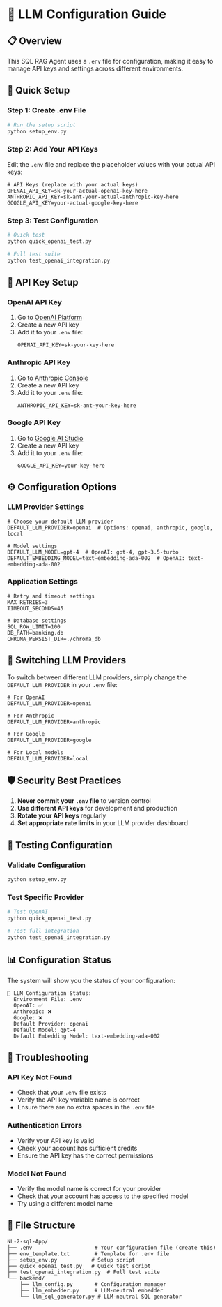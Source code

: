 # 🔧 LLM Configuration Guide

## 📋 Overview

This SQL RAG Agent uses a `.env` file for configuration, making it easy to manage API keys and settings across different environments.

## 🚀 Quick Setup

### Step 1: Create .env File
```bash
# Run the setup script
python setup_env.py
```

### Step 2: Add Your API Keys
Edit the `.env` file and replace the placeholder values with your actual API keys:

```env
# API Keys (replace with your actual keys)
OPENAI_API_KEY=sk-your-actual-openai-key-here
ANTHROPIC_API_KEY=sk-ant-your-actual-anthropic-key-here
GOOGLE_API_KEY=your-actual-google-key-here
```

### Step 3: Test Configuration
```bash
# Quick test
python quick_openai_test.py

# Full test suite
python test_openai_integration.py
```

## 🔑 API Key Setup

### OpenAI API Key
1. Go to [OpenAI Platform](https://platform.openai.com/api-keys)
2. Create a new API key
3. Add it to your `.env` file:
   ```env
   OPENAI_API_KEY=sk-your-key-here
   ```

### Anthropic API Key
1. Go to [Anthropic Console](https://console.anthropic.com/)
2. Create a new API key
3. Add it to your `.env` file:
   ```env
   ANTHROPIC_API_KEY=sk-ant-your-key-here
   ```

### Google API Key
1. Go to [Google AI Studio](https://makersuite.google.com/app/apikey)
2. Create a new API key
3. Add it to your `.env` file:
   ```env
   GOOGLE_API_KEY=your-key-here
   ```

## ⚙️ Configuration Options

### LLM Provider Settings
```env
# Choose your default LLM provider
DEFAULT_LLM_PROVIDER=openai  # Options: openai, anthropic, google, local

# Model settings
DEFAULT_LLM_MODEL=gpt-4  # OpenAI: gpt-4, gpt-3.5-turbo
DEFAULT_EMBEDDING_MODEL=text-embedding-ada-002  # OpenAI: text-embedding-ada-002
```

### Application Settings
```env
# Retry and timeout settings
MAX_RETRIES=3
TIMEOUT_SECONDS=45

# Database settings
SQL_ROW_LIMIT=100
DB_PATH=banking.db
CHROMA_PERSIST_DIR=./chroma_db
```

## 🔄 Switching LLM Providers

To switch between different LLM providers, simply change the `DEFAULT_LLM_PROVIDER` in your `.env` file:

```env
# For OpenAI
DEFAULT_LLM_PROVIDER=openai

# For Anthropic
DEFAULT_LLM_PROVIDER=anthropic

# For Google
DEFAULT_LLM_PROVIDER=google

# For Local models
DEFAULT_LLM_PROVIDER=local
```

## 🛡️ Security Best Practices

1. **Never commit your `.env` file** to version control
2. **Use different API keys** for development and production
3. **Rotate your API keys** regularly
4. **Set appropriate rate limits** in your LLM provider dashboard

## 🧪 Testing Configuration

### Validate Configuration
```bash
python setup_env.py
```

### Test Specific Provider
```bash
# Test OpenAI
python quick_openai_test.py

# Test full integration
python test_openai_integration.py
```

## 📊 Configuration Status

The system will show you the status of your configuration:

```
🔧 LLM Configuration Status:
  Environment File: .env
  OpenAI: ✅
  Anthropic: ❌
  Google: ❌
  Default Provider: openai
  Default Model: gpt-4
  Default Embedding Model: text-embedding-ada-002
```

## 🚨 Troubleshooting

### API Key Not Found
- Check that your `.env` file exists
- Verify the API key variable name is correct
- Ensure there are no extra spaces in the `.env` file

### Authentication Errors
- Verify your API key is valid
- Check your account has sufficient credits
- Ensure the API key has the correct permissions

### Model Not Found
- Verify the model name is correct for your provider
- Check that your account has access to the specified model
- Try using a different model name

## 📁 File Structure

```
NL-2-sql-App/
├── .env                    # Your configuration file (create this)
├── env_template.txt        # Template for .env file
├── setup_env.py           # Setup script
├── quick_openai_test.py   # Quick test script
├── test_openai_integration.py  # Full test suite
└── backend/
    ├── llm_config.py       # Configuration manager
    ├── llm_embedder.py     # LLM-neutral embedder
    └── llm_sql_generator.py # LLM-neutral SQL generator
```
